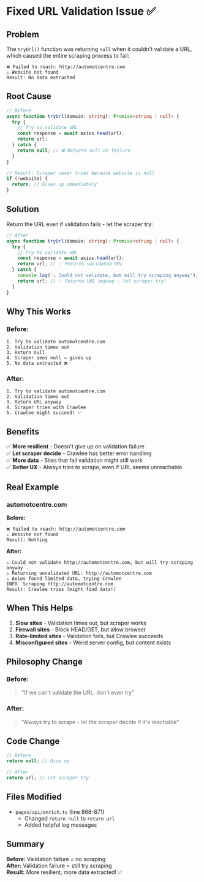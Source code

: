 # Fixed URL Validation Issue ✅

## Problem

The `tryUrl()` function was returning `null` when it couldn't validate a URL, which caused the entire scraping process to fail:

```
❌ Failed to reach: http://automotcentre.com
⚠️ Website not found
Result: No data extracted
```

## Root Cause

```typescript
// Before
async function tryUrl(domain: string): Promise<string | null> {
  try {
    // Try to validate URL
    const response = await axios.head(url);
    return url;
  } catch {
    return null; // ❌ Returns null on failure
  }
}

// Result: Scraper never tries because website is null
if (!website) {
  return; // Gives up immediately
}
```

## Solution

Return the URL even if validation fails - let the scraper try:

```typescript
// After
async function tryUrl(domain: string): Promise<string | null> {
  try {
    // Try to validate URL
    const response = await axios.head(url);
    return url; // ✅ Returns validated URL
  } catch {
    console.log('⚠️ Could not validate, but will try scraping anyway');
    return url; // ✅ Returns URL anyway - let scraper try!
  }
}
```

## Why This Works

### Before:
```
1. Try to validate automotcentre.com
2. Validation times out
3. Return null
4. Scraper sees null → gives up
5. No data extracted ❌
```

### After:
```
1. Try to validate automotcentre.com
2. Validation times out
3. Return URL anyway
4. Scraper tries with Crawlee
5. Crawlee might succeed! ✅
```

## Benefits

✅ **More resilient** - Doesn't give up on validation failure  
✅ **Let scraper decide** - Crawlee has better error handling  
✅ **More data** - Sites that fail validation might still work  
✅ **Better UX** - Always tries to scrape, even if URL seems unreachable  

## Real Example

### automotcentre.com

**Before:**
```
❌ Failed to reach: http://automotcentre.com
⚠️ Website not found
Result: Nothing
```

**After:**
```
⚠️ Could not validate http://automotcentre.com, but will try scraping anyway
⚠️ Returning unvalidated URL: http://automotcentre.com
⚠️ Axios found limited data, trying Crawlee
INFO  Scraping http://automotcentre.com
Result: Crawlee tries (might find data!)
```

## When This Helps

1. **Slow sites** - Validation times out, but scraper works
2. **Firewall sites** - Block HEAD/GET, but allow browser
3. **Rate-limited sites** - Validation fails, but Crawlee succeeds
4. **Misconfigured sites** - Weird server config, but content exists

## Philosophy Change

### Before:
> "If we can't validate the URL, don't even try"

### After:
> "Always try to scrape - let the scraper decide if it's reachable"

## Code Change

```typescript
// Before
return null; // Give up

// After
return url; // Let scraper try
```

## Files Modified

- `pages/api/enrich.ts` (line 868-871)
  - Changed `return null` to `return url`
  - Added helpful log messages

## Summary

**Before:** Validation failure = no scraping  
**After:** Validation failure = still try scraping  
**Result:** More resilient, more data extracted! ✅
